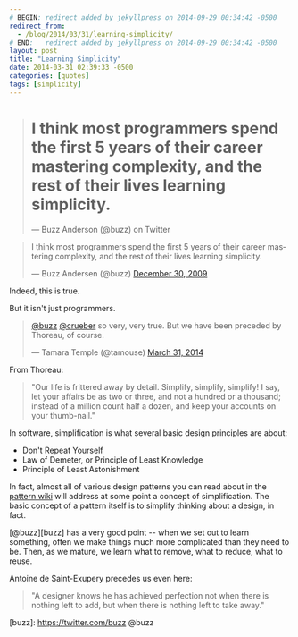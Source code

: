 ```yaml
---
# BEGIN: redirect added by jekyllpress on 2014-09-29 00:34:42 -0500
redirect_from:
  - /blog/2014/03/31/learning-simplicity/
# END:   redirect added by jekyllpress on 2014-09-29 00:34:42 -0500
layout: post
title: "Learning Simplicity"
date: 2014-03-31 02:39:33 -0500
categories: [quotes]
tags: [simplicity]
---
```

> # I think most programmers spend the first 5 years of their career mastering complexity, and the rest of their lives learning simplicity.
> &mdash; Buzz Anderson (@buzz) on Twitter

<blockquote class="twitter-tweet" lang="en"><p>I think most programmers spend the first 5 years of their career mastering complexity, and the rest of their lives learning simplicity.</p>&mdash; Buzz Andersen (@buzz) <a href="https://twitter.com/buzz/statuses/7203012768">December 30, 2009</a></blockquote>
<script async src="//platform.twitter.com/widgets.js" charset="utf-8"></script>

Indeed, this is true. 

But it isn't just programmers.

<blockquote class="twitter-tweet" lang="en"><p><a href="https://twitter.com/buzz">@buzz</a> <a href="https://twitter.com/crueber">@crueber</a> so very, very true. But we have been preceded by Thoreau, of course.</p>&mdash; Tamara Temple (@tamouse) <a href="https://twitter.com/tamouse/statuses/450537600848101377">March 31, 2014</a></blockquote>
<script async src="//platform.twitter.com/widgets.js" charset="utf-8"></script>

From Thoreau:

> "Our life is frittered away by detail. Simplify, simplify, simplify! I say, let your affairs be as two or three, and not a hundred or a thousand; instead of a million count half a dozen, and keep your accounts on your thumb-nail."

In software, simplification is what several basic design principles are about:

* Don't Repeat Yourself
* Law of Demeter, or Principle of Least Knowledge
* Principle of Least Astonishment

In fact, almost all of various design patterns you can read about in the [pattern wiki](http://c2.com/cgi/wiki?DesignPatterns) will address at some point a concept of simplification. The basic concept of a pattern itself is to simplify thinking about a design, in fact.

[@buzz][buzz] has a very good point -- when we set out to learn something, often we make things much more complicated than they need to be. Then, as we mature, we learn what to remove, what to reduce, what to reuse.

Antoine de Saint-Exupery precedes us even here:

> "A designer knows he has achieved perfection not when there is nothing left to add, but when there is nothing left to take away."

[buzz]: https://twitter.com/buzz @buzz

